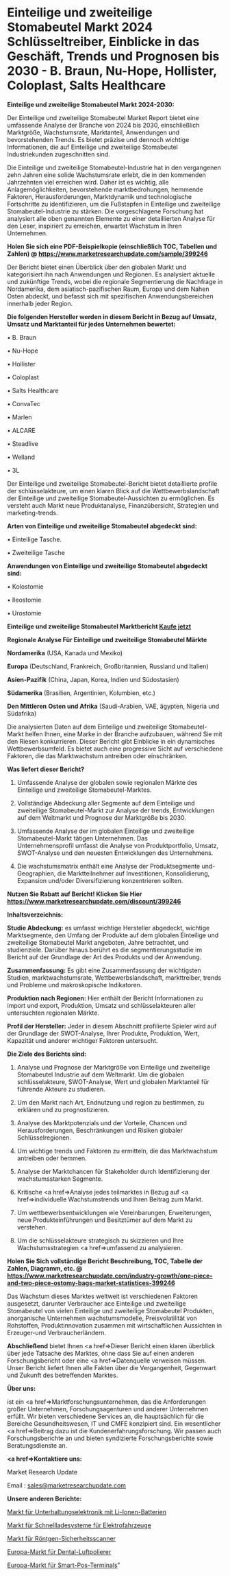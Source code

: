 # Einteilige und zweiteilige Stomabeutel Markt 2024 Schlüsseltreiber, Einblicke in das Geschäft, Trends und Prognosen bis 2030 - B. Braun, Nu-Hope, Hollister, Coloplast, Salts Healthcare

<strong>Einteilige und zweiteilige Stomabeutel Markt 2024-2030:</strong>

Der Einteilige und zweiteilige Stomabeutel Market Report bietet eine umfassende Analyse der Branche von 2024 bis 2030, einschließlich Marktgröße, Wachstumsrate, Marktanteil, Anwendungen und bevorstehenden Trends. Es bietet präzise und dennoch wichtige Informationen, die auf Einteilige und zweiteilige Stomabeutel Industriekunden zugeschnitten sind.

Die Einteilige und zweiteilige Stomabeutel-Industrie hat in den vergangenen zehn Jahren eine solide Wachstumsrate erlebt, die in den kommenden Jahrzehnten viel erreichen wird. Daher ist es wichtig, alle Anlagemöglichkeiten, bevorstehende marktbedrohungen, hemmende Faktoren, Herausforderungen, Marktdynamik und technologische Fortschritte zu identifizieren, um die Fußstapfen in Einteilige und zweiteilige Stomabeutel-Industrie zu stärken. Die vorgeschlagene Forschung hat analysiert alle oben genannten Elemente zu einer detaillierten Analyse für den Leser, inspiriert zu erreichen, erwartet Wachstum in Ihren Unternehmen.

<strong>Holen Sie sich eine PDF-Beispielkopie (einschließlich TOC, Tabellen und Zahlen) @
</strong><strong><a href=https://www.marketresearchupdate.com/sample/399246><strong>https://www.marketresearchupdate.com/sample/399246</u></font></a></strong></strong>

Der Bericht bietet einen Überblick über den globalen Markt und kategorisiert ihn nach Anwendungen und Regionen. Es analysiert aktuelle und zukünftige Trends, wobei die regionale Segmentierung die Nachfrage in Nordamerika, dem asiatisch-pazifischen Raum, Europa und dem Nahen Osten abdeckt, und befasst sich mit spezifischen Anwendungsbereichen innerhalb jeder Region.

<strong>Die folgenden Hersteller werden in diesem Bericht in Bezug auf Umsatz, Umsatz und Marktanteil für jedes Unternehmen bewertet:</strong>

• B. Braun

• Nu-Hope

• Hollister

• Coloplast

• Salts Healthcare

• ConvaTec

• Marlen

• ALCARE

• Steadlive

• Welland

• 3L

Der Einteilige und zweiteilige Stomabeutel-Bericht bietet detaillierte profile der schlüsselakteure, um einen klaren Blick auf die Wettbewerbslandschaft der Einteilige und zweiteilige Stomabeutel-Aussichten zu ermöglichen. Es versteht auch Markt neue Produktanalyse, Finanzübersicht, Strategien und marketing-trends.

<strong>Arten von Einteilige und zweiteilige Stomabeutel abgedeckt sind:</strong>

• Einteilige Tasche.

• Zweiteilige Tasche

<strong>Anwendungen von Einteilige und zweiteilige Stomabeutel abgedeckt sind:</strong>

• Kolostomie

• Ileostomie

• Urostomie

<strong>Einteilige und zweiteilige Stomabeutel Marktbericht <a href=https://www.marketresearchupdate.com/buynow/399246>Kaufe jetzt</a></strong>

<strong>Regionale Analyse Für Einteilige und zweiteilige Stomabeutel Märkte</strong>

<strong>Nordamerika</strong> (USA, Kanada und Mexiko)

<strong>Europa</strong> (Deutschland, Frankreich, Großbritannien, Russland und Italien)

<strong>Asien-Pazifik</strong> (China, Japan, Korea, Indien und Südostasien)

<strong>Südamerika</strong> (Brasilien, Argentinien, Kolumbien, etc.)

<strong>Den Mittleren</strong> <strong>Osten und Afrika</strong> (Saudi-Arabien, VAE, ägypten, Nigeria und Südafrika)

Die analysierten Daten auf dem Einteilige und zweiteilige Stomabeutel-Markt helfen Ihnen, eine Marke in der Branche aufzubauen, während Sie mit den Riesen konkurrieren. Dieser Bericht gibt Einblicke in ein dynamisches Wettbewerbsumfeld. Es bietet auch eine progressive Sicht auf verschiedene Faktoren, die das Marktwachstum antreiben oder einschränken.

<strong>Was liefert dieser Bericht?</strong>

1. Umfassende Analyse der globalen sowie regionalen Märkte des Einteilige und zweiteilige Stomabeutel-Marktes.

2. Vollständige Abdeckung aller Segmente auf dem Einteilige und zweiteilige Stomabeutel-Markt zur Analyse der trends, Entwicklungen auf dem Weltmarkt und Prognose der Marktgröße bis 2030.

3. Umfassende Analyse der im globalen Einteilige und zweiteilige Stomabeutel-Markt tätigen Unternehmen. Das Unternehmensprofil umfasst die Analyse von Produktportfolio, Umsatz, SWOT-Analyse und den neuesten Entwicklungen des Unternehmens.

4. Die wachstumsmatrix enthält eine Analyse der Produktsegmente und-Geographien, die Marktteilnehmer auf Investitionen, Konsolidierung, Expansion und/oder Diversifizierung konzentrieren sollten.

<strong>Nutzen Sie Rabatt auf Bericht! Klicken Sie Hier
</strong><strong><a href=https://www.marketresearchupdate.com/discount/399246>https://www.marketresearchupdate.com/discount/399246</b></u></font></strong></a>

<strong>Inhaltsverzeichnis:</strong>

<strong>Studie Abdeckung:</strong> es umfasst wichtige Hersteller abgedeckt, wichtige Marktsegmente, den Umfang der Produkte auf dem globalen Einteilige und zweiteilige Stomabeutel Markt angeboten, Jahre betrachtet, und studienziele. Darüber hinaus berührt es die segmentierungsstudie im Bericht auf der Grundlage der Art des Produkts und der Anwendung.

<strong>Zusammenfassung:</strong> Es gibt eine Zusammenfassung der wichtigsten Studien, marktwachstumsrate, Wettbewerbslandschaft, markttreiber, trends und Probleme und makroskopische Indikatoren.

<strong>Produktion nach Regionen:</strong> Hier enthält der Bericht Informationen zu import und export, Produktion, Umsatz und schlüsselakteuren aller untersuchten regionalen Märkte.

<strong>Profil der Hersteller:</strong> Jeder in diesem Abschnitt profilierte Spieler wird auf der Grundlage der SWOT-Analyse, Ihrer Produkte, Produktion, Wert, Kapazität und anderer wichtiger Faktoren untersucht.

<strong>Die Ziele des Berichts sind:</strong>

1) Analyse und Prognose der Marktgröße von Einteilige und zweiteilige Stomabeutel Industrie auf dem Weltmarkt.
Um die globalen schlüsselakteure, SWOT-Analyse, Wert und globalen Marktanteil für führende Akteure zu studieren.

2) Um den Markt nach Art, Endnutzung und region zu bestimmen, zu erklären und zu prognostizieren.

3) Analyse des Marktpotenzials und der Vorteile, Chancen und Herausforderungen, Beschränkungen und Risiken globaler Schlüsselregionen.

4) Um wichtige trends und Faktoren zu ermitteln, die das Marktwachstum antreiben oder hemmen.

5) Analyse der Marktchancen für Stakeholder durch Identifizierung der wachstumsstarken Segmente.

6) Kritische <a href=>Analyse</a> jedes teilmarktes in Bezug auf <a href=>individuelle</a> Wachstumstrends und Ihren Beitrag zum Markt.

7) Um wettbewerbsentwicklungen wie Vereinbarungen, Erweiterungen, neue Produkteinführungen und Besitztümer auf dem Markt zu verstehen.

8) Um die schlüsselakteure strategisch zu skizzieren und Ihre Wachstumsstrategien <a href=>umfassend</a> zu analysieren.

<strong>Holen Sie Sich vollständige Bericht Beschreibung, TOC, Tabelle der Zahlen, Diagramm, etc. @ </strong><strong><a href=https://www.marketresearchupdate.com/industry-growth/one-piece-and-two-piece-ostomy-bags-market-statistices-399246>https://www.marketresearchupdate.com/industry-growth/one-piece-and-two-piece-ostomy-bags-market-statistices-399246</a></font></strong>

Das Wachstum dieses Marktes weltweit ist verschiedenen Faktoren ausgesetzt, darunter Verbraucher ace Einteilige und zweiteilige Stomabeutel von vielen Einteilige und zweiteilige Stomabeutel Produkten, anorganische Unternehmen wachstumsmodelle, Preisvolatilität von Rohstoffen, Produktinnovation zusammen mit wirtschaftlichen Aussichten in Erzeuger-und Verbraucherländern.

<strong>Abschließend</strong> bietet Ihnen <a href=>Dieser</a> Bericht einen klaren überblick über jede Tatsache des Marktes, ohne dass Sie auf einen anderen Forschungsbericht oder eine <a href=>Datenquelle</a> verweisen müssen. Unser Bericht liefert Ihnen alle Fakten über die Vergangenheit, Gegenwart und Zukunft des betreffenden Marktes.

<strong>Über uns:</strong>

 ist ein <a href=>Marktfors</a>chungsunternehmen, das die Anforderungen großer Unternehmen, Forschungsagenturen und anderer Unternehmen erfüllt. Wir bieten verschiedene Services an, die hauptsächlich für die Bereiche Gesundheitswesen, IT und CMFE konzipiert sind. Ein wesentlicher <a href=>Beitrag</a> dazu ist die Kundenerfahrungsforschung. Wir passen auch Forschungsberichte an und bieten syndizierte Forschungsberichte sowie Beratungsdienste an.

<strong><a href=>Kontaktiere uns:</a></strong>

Market Research Update

Email : sales@marketresearchupdate.com

<strong>Unsere anderen Berichte:</strong>

<a href=https://www.linkedin.com/pulse/li-ion-battery-consumer-electronics-market-1f>Markt für Unterhaltungselektronik mit Li-Ionen-Batterien</a>

<a href=https://www.linkedin.com/pulse/electric-vehicle-fast-charging-system-market-2f>Markt für Schnellladesysteme für Elektrofahrzeuge</a>

<a href=https://www.linkedin.com/pulse/x-ray-security-scanner-market-report-2023-top-company>Markt für Röntgen-Sicherheitsscanner</a>

<a href=https://www.linkedin.com/pulse/europe-dental-air-polisher-market-2023-industry>Europa-Markt für Dental-Luftpolierer</a>

<a href=https://www.linkedin.com/pulse/europe-smart-pos-terminal-market-overview-demand-size>Europa-Markt für Smart-Pos-Terminals</a>"
